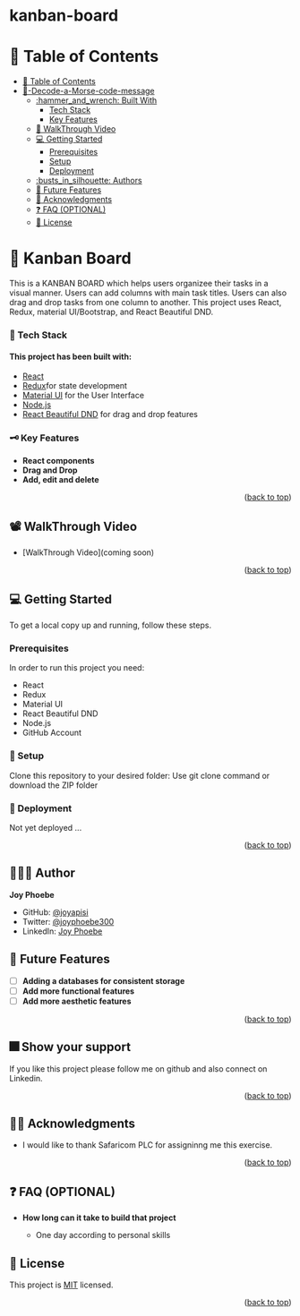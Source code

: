 # kanban-board

<!-- TABLE OF CONTENTS -->

# 📗 Table of Contents

- [📗 Table of Contents](#-table-of-contents)
- [📖-Decode-a-Morse-code-message](#-about-project-)
  - [:hammer\_and\_wrench: Built With ](#hammer_and_wrench-built-with-)
    - [Tech Stack ](#tech-stack-)
    - [Key Features ](#key-features-)
  - [🦻 WalkThrough Video ](#walkthrough-demo-)
  - [💻 Getting Started ](#-getting-started-)
    - [Prerequisites](#prerequisites)
    - [Setup](#setup)
    - [Deployment](#deployment)
  - [:busts\_in\_silhouette: Authors ](#busts_in_silhouette-authors-)
  - [:telescope: Future Features ](#telescope-future-features-)
  - [:pray: Acknowledgments ](#pray-acknowledgments-)
  - [:question: FAQ (OPTIONAL) ](#question-faq-optional-)
  - [📝 License ](#-license-)

<!-- PROJECT DESCRIPTION -->

# 📖 Kanban Board <a name="about-project"></a>

This is a KANBAN BOARD which helps users organizee their tasks in a visual manner. Users can add columns with main task titles. Users can also drag and drop tasks from one column to another. This project uses React, Redux, material UI/Bootstrap, and React Beautiful DND.

### 📃 Tech Stack <a name="tech-stack"></a>
#### This project has been built with:

  <ul>
    <li><a href="https://react.dev/">React</a></li>
    <li><a href="https://redux.js.org/">Redux</a>for state development</li>
    <li><a href="https://mui.com/">Material UI</a> for the User Interface</li>
    <li><a href="https://nodejs.org/en/">Node.js</a></li>
    <li><a href="https://github.com/atlassian/react-beautiful-dnd">React Beautiful DND</a> for drag and drop features</li>
  </ul>

<!-- Features -->

### 🗝️ Key Features <a name="key-features"></a>

- **React components**
- **Drag and Drop**
- **Add, edit and delete**

<p align="right">(<a href="#readme-top">back to top</a>)</p>

<!-- WalkThrough Video -->

## 📽️ WalkThrough Video <a name="#walkthrough-demo"></a>

-  [WalkThrough Video](coming soon)

<p align="right">(<a href="#readme-top">back to top</a>)</p>

<!-- GETTING STARTED -->

## 💻 Getting Started <a name="getting-started"></a>

To get a local copy up and running, follow these steps.

### Prerequisites

In order to run this project you need:
- React
- Redux
- Material UI
- React Beautiful DND
- Node.js
- GitHub Account


### 📐 Setup

Clone this repository to your desired folder:
Use git clone command or download the ZIP folder

### 🚀 Deployment

Not yet deployed ...
<p align="right">(<a href="#readme-top">back to top</a>)</p>

## 👩🏾‍💻 Author <a name="authors"></a>

**Joy Phoebe**
- GitHub: [@joyapisi](https://github.com/joyapisi)
- Twitter: [@joyphoebe300](https://twitter.com/joyphoebe300)
- LinkedIn: [Joy Phoebe](https://www.linkedin.com/in/joyapisi/)

<!-- FUTURE FEATURES -->

## 🔭 Future Features <a name="future-features"></a><br/>
- [ ] **Adding a databases for consistent storage**<br/>
- [ ] **Add more functional features**
- [ ] **Add more aesthetic features**
<p align="right">(<a href="#readme-top">back to top</a>)</p>

## 🎆 Show your support <a name="support"></a>
If you like this project please follow me on github and also connect on Linkedin.
<p align="right">(<a href="#readme-top">back to top</a>)</p>
<!-- ACKNOWLEDGEMENTS -->

## 🙏🏾 Acknowledgments <a name="acknowledgements"></a>
- I would like to thank Safaricom PLC for assigninng me this exercise. <br>


<p align="right">(<a href="#readme-top">back to top</a>)</p>
<!-- FAQ (optional) -->

## :question: FAQ (OPTIONAL) <a name="faq"></a><br/>
- **How long can it take to build that project**

  - One day according to personal skills

## 📝 License <a name="license"></a>

This project is [MIT]() licensed.


<p align="right">(<a href="#readme-top">back to top</a>)</p>
